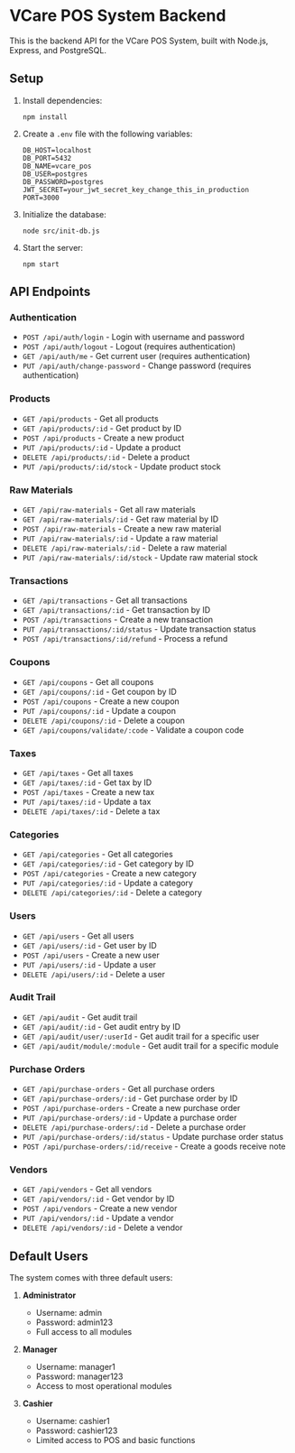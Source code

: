 # VCare POS System Backend

This is the backend API for the VCare POS System, built with Node.js, Express, and PostgreSQL.

## Setup

1. Install dependencies:
   ```
   npm install
   ```

2. Create a `.env` file with the following variables:
   ```
   DB_HOST=localhost
   DB_PORT=5432
   DB_NAME=vcare_pos
   DB_USER=postgres
   DB_PASSWORD=postgres
   JWT_SECRET=your_jwt_secret_key_change_this_in_production
   PORT=3000
   ```

3. Initialize the database:
   ```
   node src/init-db.js
   ```

4. Start the server:
   ```
   npm start
   ```

## API Endpoints

### Authentication
- `POST /api/auth/login` - Login with username and password
- `POST /api/auth/logout` - Logout (requires authentication)
- `GET /api/auth/me` - Get current user (requires authentication)
- `PUT /api/auth/change-password` - Change password (requires authentication)

### Products
- `GET /api/products` - Get all products
- `GET /api/products/:id` - Get product by ID
- `POST /api/products` - Create a new product
- `PUT /api/products/:id` - Update a product
- `DELETE /api/products/:id` - Delete a product
- `PUT /api/products/:id/stock` - Update product stock

### Raw Materials
- `GET /api/raw-materials` - Get all raw materials
- `GET /api/raw-materials/:id` - Get raw material by ID
- `POST /api/raw-materials` - Create a new raw material
- `PUT /api/raw-materials/:id` - Update a raw material
- `DELETE /api/raw-materials/:id` - Delete a raw material
- `PUT /api/raw-materials/:id/stock` - Update raw material stock

### Transactions
- `GET /api/transactions` - Get all transactions
- `GET /api/transactions/:id` - Get transaction by ID
- `POST /api/transactions` - Create a new transaction
- `PUT /api/transactions/:id/status` - Update transaction status
- `POST /api/transactions/:id/refund` - Process a refund

### Coupons
- `GET /api/coupons` - Get all coupons
- `GET /api/coupons/:id` - Get coupon by ID
- `POST /api/coupons` - Create a new coupon
- `PUT /api/coupons/:id` - Update a coupon
- `DELETE /api/coupons/:id` - Delete a coupon
- `GET /api/coupons/validate/:code` - Validate a coupon code

### Taxes
- `GET /api/taxes` - Get all taxes
- `GET /api/taxes/:id` - Get tax by ID
- `POST /api/taxes` - Create a new tax
- `PUT /api/taxes/:id` - Update a tax
- `DELETE /api/taxes/:id` - Delete a tax

### Categories
- `GET /api/categories` - Get all categories
- `GET /api/categories/:id` - Get category by ID
- `POST /api/categories` - Create a new category
- `PUT /api/categories/:id` - Update a category
- `DELETE /api/categories/:id` - Delete a category

### Users
- `GET /api/users` - Get all users
- `GET /api/users/:id` - Get user by ID
- `POST /api/users` - Create a new user
- `PUT /api/users/:id` - Update a user
- `DELETE /api/users/:id` - Delete a user

### Audit Trail
- `GET /api/audit` - Get audit trail
- `GET /api/audit/:id` - Get audit entry by ID
- `GET /api/audit/user/:userId` - Get audit trail for a specific user
- `GET /api/audit/module/:module` - Get audit trail for a specific module

### Purchase Orders
- `GET /api/purchase-orders` - Get all purchase orders
- `GET /api/purchase-orders/:id` - Get purchase order by ID
- `POST /api/purchase-orders` - Create a new purchase order
- `PUT /api/purchase-orders/:id` - Update a purchase order
- `DELETE /api/purchase-orders/:id` - Delete a purchase order
- `PUT /api/purchase-orders/:id/status` - Update purchase order status
- `POST /api/purchase-orders/:id/receive` - Create a goods receive note

### Vendors
- `GET /api/vendors` - Get all vendors
- `GET /api/vendors/:id` - Get vendor by ID
- `POST /api/vendors` - Create a new vendor
- `PUT /api/vendors/:id` - Update a vendor
- `DELETE /api/vendors/:id` - Delete a vendor

## Default Users

The system comes with three default users:

1. **Administrator**
   - Username: admin
   - Password: admin123
   - Full access to all modules

2. **Manager**
   - Username: manager1
   - Password: manager123
   - Access to most operational modules

3. **Cashier**
   - Username: cashier1
   - Password: cashier123
   - Limited access to POS and basic functions